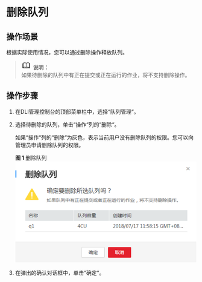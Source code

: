 # 删除队列<a name="dli_01_0016"></a>

## 操作场景<a name="section34490017171943"></a>

根据实际使用情况，您可以通过删除操作释放队列。

>![](public_sys-resources/icon-note.gif) **说明：**   
>如果待删除的队列中有正在提交或正在运行的作业，将不支持删除操作。  

## 操作步骤<a name="section1015535913555"></a>

1.  在DLI管理控制台的顶部菜单栏中，选择“队列管理“。
2.  选择待删除的队列，单击“操作“列的“删除“。

    如果“操作“列的“删除“为灰色，表示当前用户没有删除队列的权限。您可以向管理员申请删除队列的权限。

    **图 1**  删除队列<a name="fig1515218502219"></a>  
    ![](figures/删除队列.png "删除队列")

3.  在弹出的确认对话框中，单击“确定“。

